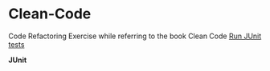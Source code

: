 # Clean-Code
Code Refactoring Exercise while referring to the book Clean Code
[Run JUnit tests](https://www.codejava.net/testing/how-to-compile-and-run-junit-tests-in-command-line)

**JUnit**
